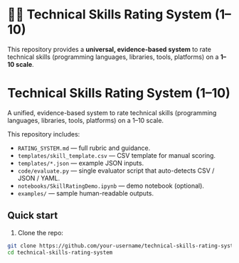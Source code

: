 # 🧑‍💻 Technical Skills Rating System (1–10)

This repository provides a **universal, evidence-based system** to rate technical skills
(programming languages, libraries, tools, platforms) on a **1–10 scale**.

# Technical Skills Rating System (1–10)

A unified, evidence-based system to rate technical skills (programming languages, libraries, tools, platforms) on a 1–10 scale.

This repository includes:
- `RATING_SYSTEM.md` — full rubric and guidance.
- `templates/skill_template.csv` — CSV template for manual scoring.
- `templates/*.json` — example JSON inputs.
- `code/evaluate.py` — single evaluator script that auto-detects CSV / JSON / YAML.
- `notebooks/SkillRatingDemo.ipynb` — demo notebook (optional).
- `examples/` — sample human-readable outputs.

## Quick start

1. Clone the repo:
```bash
git clone https://github.com/your-username/technical-skills-rating-system.git
cd technical-skills-rating-system


